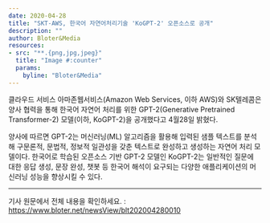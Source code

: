 ```yaml
---
date: 2020-04-28
title: "SKT-AWS, 한국어 자연어처리기술 'KoGPT-2' 오픈소스로 공개"
description: ""
author: Bloter&Media
resources:
- src: "**.{png,jpg,jpeg}"
  title: "Image #:counter"
  params:
    byline: "Bloter&Media"
---
```


클라우드 서비스 아마존웹서비스(Amazon Web Services, 이하 AWS)와 SK텔레콤은 양사 협력을 통해 한국어 자연어 처리를 위한 GPT-2(Generative Pretrained Transformer-2) 모델(이하, KoGPT-2)을 공개했다고 4월28일 밝혔다.

양사에 따르면 GPT-2는 머신러닝(ML) 알고리즘을 활용해 입력된 샘플 텍스트를 분석해 구문론적, 문법적, 정보적 일관성을 갖춘 텍스트로 완성하고 생성하는 자연어 처리 모델이다. 한국어로 학습된 오픈소스 기반 GPT-2 모델인 KoGPT-2는 일반적인 질문에 대한 응답 생성, 문장 완성, 챗봇 등 한국어 해석이 요구되는 다양한 애플리케이션의 머신러닝 성능을 향상시킬 수 있다.

---

기사 원문에서 전체 내용을 확인하세요. : https://www.bloter.net/newsView/blt202004280010
